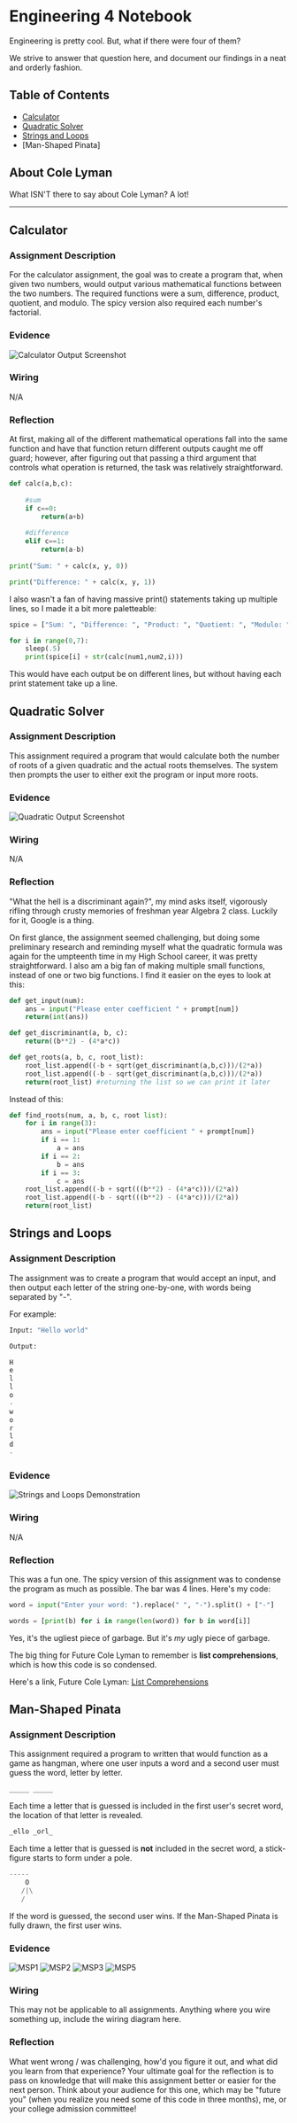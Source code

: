 # Engineering 4 Notebook
Engineering is pretty cool. But, what if there were four of them?

We strive to answer that question here, and document our findings in a neat and orderly fashion.

## Table of Contents

- [Calculator](https://github.com/clyman88/Engineering_4_Notebook/blob/main/README.md#calculator)
- [Quadratic Solver](https://github.com/clyman88/Engineering_4_Notebook/blob/main/README.md#quadratic-solver)
- [Strings and Loops](https://github.com/clyman88/Engineering_4_Notebook/blob/main/README.md#strings-and-loops)
- [Man-Shaped Pinata]

## About Cole Lyman

What ISN'T there to say about Cole Lyman? A lot!

---

## Calculator

### Assignment Description

For the calculator assignment, the goal was to create a program that, when given two numbers, would output various mathematical functions between the two numbers. The required functions were a sum, difference, product, quotient, and modulo. The spicy version also required each number's factorial.

### Evidence 

![Calculator Output Screenshot](https://github.com/clyman88/Engineering_4_Notebook/blob/main/Pictures/Screenshot%202021-09-30%209.57.02%20AM.png)

### Wiring

N/A

### Reflection

At first, making all of the different mathematical operations fall into the same function and have that function return different outputs caught me off guard; however, after figuring out that passing a third argument that controls what operation is returned, the task was relatively straightforward.

```python
def calc(a,b,c):
    
    #sum
    if c==0:
        return(a+b)
        
    #difference
    elif c==1:
        return(a-b)
        
print("Sum: " + calc(x, y, 0))

print("Difference: " + calc(x, y, 1))

```
I also wasn't a fan of having massive print() statements taking up multiple lines, so I made it a bit more paletteable:

```python
spice = ["Sum: ", "Difference: ", "Product: ", "Quotient: ", "Modulo: ", "First Factorial: ", "Second Factorial: "]

for i in range(0,7):
    sleep(.5)
    print(spice[i] + str(calc(num1,num2,i)))
```

This would have each output be on different lines, but without having each print statement take up a line.

## Quadratic Solver

### Assignment Description

This assignment required a program that would calculate both the number of roots of a given quadratic and the actual roots themselves. The system then prompts the user to either exit the program or input more roots.

### Evidence 

![Quadratic Output Screenshot](https://github.com/clyman88/Engineering_4_Notebook/blob/main/Pictures/Screenshot%202021-09-30%2010.29.08%20AM.png)

### Wiring

N/A

### Reflection

"What the hell is a discriminant again?", my mind asks itself, vigorously rifling through crusty memories of freshman year Algebra 2 class. Luckily for it, Google is a thing.

On first glance, the assignment seemed challenging, but doing some preliminary research and reminding myself what the quadratic formula was again for the umpteenth time in my High School career, it was pretty straightforward. I also am a big fan of making multiple small functions, instead of one or two big functions. I find it easier on the eyes to look at this:

```python
def get_input(num):
    ans = input("Please enter coefficient " + prompt[num])
    return(int(ans))

def get_discriminant(a, b, c):
    return((b**2) - (4*a*c))

def get_roots(a, b, c, root_list):
    root_list.append((-b + sqrt(get_discriminant(a,b,c)))/(2*a))
    root_list.append((-b - sqrt(get_discriminant(a,b,c)))/(2*a))
    return(root_list) #returning the list so we can print it later
```

Instead of this:

```python
def find_roots(num, a, b, c, root list):
    for i in range(3):
        ans = input("Please enter coefficient " + prompt[num])
        if i == 1:
            a = ans
        if i == 2:
            b = ans
        if i == 3:
            c = ans
    root_list.append((-b + sqrt(((b**2) - (4*a*c)))/(2*a))
    root_list.append((-b - sqrt(((b**2) - (4*a*c)))/(2*a))
    return(root_list)
```

## Strings and Loops

### Assignment Description

The assignment was to create a program that would accept an input, and then output each letter of the string one-by-one, with words being separated by "-".

For example:

```python
Input: "Hello world"

Output:

H
e
l
l
o
-
w
o
r
l
d
-
```

### Evidence 

![Strings and Loops Demonstration](https://github.com/clyman88/Engineering_4_Notebook/blob/main/Pictures/Screenshot%202021-10-05%209.33.58%20AM.png)

### Wiring

N/A

### Reflection

This was a fun one. The spicy version of this assignment was to condense the program as much as possible. The bar was 4 lines. Here's my code:

```python
word = input("Enter your word: ").replace(" ", "-").split() + ["-"]

words = [print(b) for i in range(len(word)) for b in word[i]]
```
Yes, it's the ugliest piece of garbage. But it's *my* ugly piece of garbage.

The big thing for Future Cole Lyman to remember is **list comprehensions**, which is how this code is so condensed.

Here's a link, Future Cole Lyman: [List Comprehensions](https://docs.python.org/2/tutorial/datastructures.html#list-comprehensions)


## Man-Shaped Pinata

### Assignment Description

This assignment required a program to written that would function as a game as hangman, where one user inputs a word and a second user must guess the word, letter by letter. 

```python
_____ _____
```

Each time a letter that is guessed is included in the first user's secret word, the location of that letter is revealed.

```python
_ello _orl_
```

Each time a letter that is guessed is **not** included in the secret word, a stick-figure starts to form under a pole.
```python
-----
    O
   /|\
   /
```

If the word is guessed, the second user wins. If the Man-Shaped Pinata is fully drawn, the first user wins.

### Evidence 

![MSP1](https://github.com/clyman88/Engineering_4_Notebook/blob/main/Pictures/MSP1.png)
![MSP2](https://github.com/clyman88/Engineering_4_Notebook/blob/main/Pictures/MSP2.png)
![MSP3](https://github.com/clyman88/Engineering_4_Notebook/blob/main/Pictures/MSP3.png)
![MSP5](https://github.com/clyman88/Engineering_4_Notebook/blob/main/Pictures/MSP5.png)

### Wiring

This may not be applicable to all assignments. Anything where you wire something up, include the wiring diagram here.

### Reflection

What went wrong / was challenging, how'd you figure it out, and what did you learn from that experience?  Your ultimate goal for the reflection is to pass on knowledge that will make this assignment better or easier for the next person. Think about your audience for this one, which may be "future you" (when you realize you need some of this code in three months), me, or your college admission committee!
